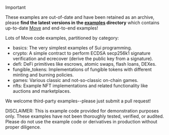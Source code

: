 >[!IMPORTANT]
> These examples are out-of-date and have been retained as an archive, please **find the latest versions in the [examples](../../examples) directory** which contains up-to-date [Move](../../examples/move) and end-to-end examples!

Lots of Move code examples, partitioned by category:

* basics: The very simplest examples of Sui programming.
* crypto: A simple contract to perform ECDSA secp256k1 signature verification and ecrecover (derive the public key from a signature).
* defi: DeFi primitives like escrows, atomic swaps, flash loans, DEXes.
* fungible_tokens: Implementations of fungible tokens with different minting and burning policies.
* games: Various classic and not-so-classic on-chain games.
* nfts: Example NFT implementations and related functionality like auctions and marketplaces.

We welcome third-party examples--please just submit a pull request!

DISCLAIMER: This is example code provided for demonstration purposes only. These examples have not been thoroughly tested, verified, or audited. Please do not use the example code or derivatives in production without proper diligence.
